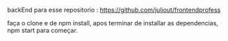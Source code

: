backEnd para esse repositorio : https://github.com/juliout/frontendprofess

faça o clone e de npm install, apos terminar de installar as dependencias, npm start para começar.

